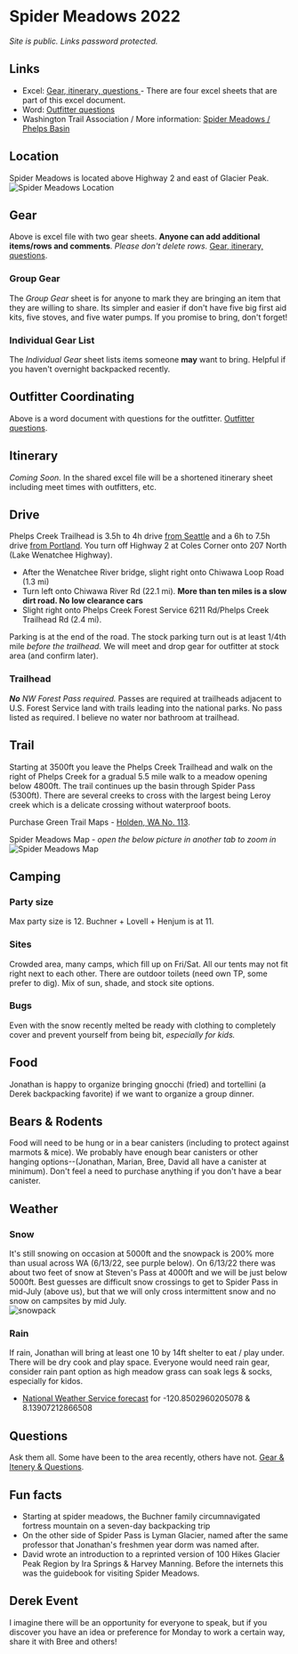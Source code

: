 # Spider Meadows 2022
*Site is public. Links password protected.*

## Links
- Excel: [Gear, itinerary, questions ](https://buchnerfamilycom.sharepoint.com/:x:/g/EZtADW1tT4dJjRaDqz5IcWQBX3YYAoHHYcDG1HGbHLTVbQ?e=7Mk53N) - There are four excel sheets that are part of this excel document.
- Word: [Outfitter questions](https://buchnerfamilycom.sharepoint.com/:w:/g/ESuTTEixMvRCmY3jBDCQCxYBVd54Vm6Ji26DyNGuCKnhQw?e=6Vuypq)
- Washington Trail Association / More information:  [Spider Meadows / Phelps Basin](https://www.wta.org/go-hiking/hikes/spider-meadows)

## Location
Spider Meadows is located above Highway 2 and east of Glacier Peak.
![Spider Meadows Location](./img/spider-meadows-location.png)

## Gear
Above is excel file with two gear sheets.  **Anyone can add additional items/rows and comments**.  *Please don't delete rows.* [Gear, itinerary, questions](https://buchnerfamilycom.sharepoint.com/:x:/g/EZtADW1tT4dJjRaDqz5IcWQBX3YYAoHHYcDG1HGbHLTVbQ?e=7Mk53N).
### Group Gear
The *Group Gear* sheet is for anyone to mark they are bringing an item that they are willing to share.  Its simpler and easier if don't have five big first aid kits, five stoves, and five water pumps.  If you promise to bring, don't forget!

### Individual Gear List
The *Individual Gear* sheet lists items someone **may** want to bring. Helpful if you haven't overnight backpacked recently. 

## Outfitter Coordinating
Above is a word document with questions for the outfitter.
[Outfitter questions](https://buchnerfamilycom.sharepoint.com/:w:/g/ESuTTEixMvRCmY3jBDCQCxYBVd54Vm6Ji26DyNGuCKnhQw?e=6Vuypq).

## Itinerary
*Coming Soon.* In the shared excel file will be a shortened itinerary sheet including meet times with outfitters, etc.

##  Drive
Phelps Creek Trailhead is 3.5h to 4h drive [from Seattle](https://www.google.com/maps/dir/Columbia+City,+Seattle,+WA/Phelps+Creek+Trailhead,+Forest+Road+6200,+Leavenworth,+WA+98826/@47.6254291,-122.5582082,8z/data=!3m1!4b1!4m18!4m17!1m5!1m1!1s0x54906a0c5aa68bb1:0xfa602b48f2068cf8!2m2!1d-122.2869617!2d47.5607961!1m5!1m1!1s0x549b3d4d88aec98d:0x9f81bfbd3b7ab146!2m2!1d-120.835!2d48.0832!2m3!6e0!7e2!8j1655033700!3e0) and a 6h to 7.5h drive [from Portland](https://www.google.com/maps/dir/Portland,+OR/Phelps+Creek+Trailhead,+Forest+Road+6200,+Leavenworth,+WA+98826/@46.7809729,-123.9126411,7z/data=!3m1!4b1!4m18!4m17!1m5!1m1!1s0x54950b0b7da97427:0x1c36b9e6f6d18591!2m2!1d-122.6783853!2d45.515232!1m5!1m1!1s0x549b3d4d88aec98d:0x9f81bfbd3b7ab146!2m2!1d-120.835!2d48.0832!2m3!6e0!7e2!8j1655033700!3e0).  You turn off Highway 2 at Coles Corner onto 207 North (Lake Wenatchee Highway).
- After the Wenatchee River bridge, slight right onto Chiwawa Loop Road (1.3 mi)
- Turn left onto Chiwawa River Rd (22.1 mi). **More than ten miles is a slow dirt road.  No low clearance cars**
- Slight right onto Phelps Creek Forest Service 6211 Rd/Phelps Creek Trailhead Rd (2.4 mi).  

Parking is at the end of the road.  The stock parking turn out is at least 1/4th mile _before the trailhead._  We will meet and drop gear for outfitter at stock area (and confirm later).

### Trailhead
_**No** NW Forest Pass required._ Passes are required at trailheads adjacent to U.S. Forest Service land with trails leading into the national parks.  No pass listed as required.  I believe no water nor bathroom at trailhead.

## Trail
Starting at 3500ft you leave the Phelps Creek Trailhead and walk on the right of Phelps Creek for a gradual 5.5 mile walk to a meadow opening below 4800ft.  The trail continues up the basin through Spider Pass (5300ft).  There are several creeks to cross with the largest being Leroy creek which is a delicate crossing without waterproof boots.  

Purchase Green Trail Maps - [Holden, WA No. 113](https://www.mountaineers.org/books/books/holden-wa-no-113-green-trails-maps). 

Spider Meadows Map - *open the below picture in another tab to zoom in*
![Spider Meadows Map](./img/spider-meadows-map.jpeg)

## Camping

### Party size
Max party size is 12.  Buchner + Lovell + Henjum is at 11. 

### Sites
Crowded area, many camps, which fill up on Fri/Sat.  All our tents may not fit right next to each other.  There are outdoor toilets (need own TP, some prefer to dig). Mix of sun, shade, and stock site options.

### Bugs
Even with the snow recently melted be ready with clothing to completely cover and prevent yourself from being bit, *especially for kids.*  

## Food
Jonathan is happy to organize bringing gnocchi (fried) and tortellini (a Derek backpacking favorite) if we want to organize a group dinner.

## Bears & Rodents
Food will need to be hung or in a bear canisters (including to protect against marmots & mice).  We probably have enough bear canisters or other hanging options--(Jonathan, Marian, Bree, David all have a canister at minimum). Don't feel a need to purchase anything if you don't have a bear canister.

## Weather
### Snow
It's still snowing on occasion at 5000ft and the snowpack is 200% more than usual across WA (6/13/22, see purple below).  On 6/13/22 there was about two feet of snow at Steven's Pass at 4000ft and we will be just below 5000ft.  Best guesses are difficult snow crossings to get to Spider Pass in mid-July (above us), but that we will only cross intermittent snow and no snow on campsites by mid July.  
![snowpack](./img/snowpack.png)

### Rain
If rain, Jonathan will bring at least one 10 by 14ft shelter to eat / play under. There will be dry cook and play space.  Everyone would need rain gear, consider rain pant option as high meadow grass can soak legs & socks, especially for kidos.
- [National Weather Service forecast](https://forecast.weather.gov/MapClick.php?lon=-120.8502960205078&lat=48.13907212866508#.YqfM4XbMISE) for -120.8502960205078 & 8.13907212866508

## Questions
Ask them all.  Some have been to the area recently, others have not. [Gear & Itenery & Questions](https://buchnerfamilycom.sharepoint.com/:x:/g/EZtADW1tT4dJjRaDqz5IcWQBX3YYAoHHYcDG1HGbHLTVbQ?e=7Mk53N).

## Fun facts
- Starting at spider meadows, the Buchner family circumnavigated fortress mountain on a seven-day backpacking trip 
- On the other side of Spider Pass is Lyman Glacier, named after the same professor that Jonathan's freshmen year dorm was named after.
- David wrote an introduction to a reprinted version of 100 Hikes Glacier Peak Region by Ira Springs & Harvey Manning.  Before the internets this was the guidebook for visiting Spider Meadows.

## Derek Event
I imagine there will be an opportunity for everyone to speak, but if you discover you have an idea or preference for Monday to work a certain way, share it with Bree and others! 